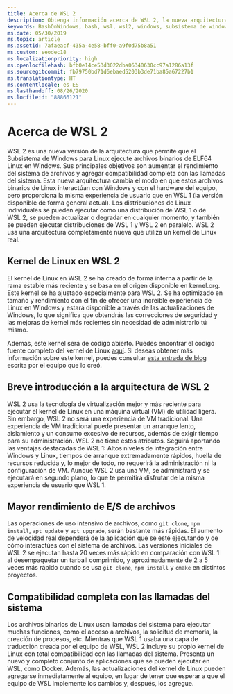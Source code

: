 ```yaml
---
title: Acerca de WSL 2
description: Obtenga información acerca de WSL 2, la nueva arquitectura del Subsistema de Windows para Linux. Lea una introducción a la arquitectura y obtenga información sobre el kernel de Linux.
keywords: BashOnWindows, bash, wsl, wsl2, windows, subsistema de windows para linux, subsistemawindows, ubuntu, debian, suse, windows 10, instalación
ms.date: 05/30/2019
ms.topic: article
ms.assetid: 7afaeacf-435a-4e58-bff0-a9f0d75b8a51
ms.custom: seodec18
ms.localizationpriority: high
ms.openlocfilehash: bfb0e14ce53d3022dba06340630cc97a1286a13f
ms.sourcegitcommit: fb79750bd71d6ebaed5203b3de71ba85a67227b1
ms.translationtype: HT
ms.contentlocale: es-ES
ms.lasthandoff: 08/26/2020
ms.locfileid: "88866121"
---
```

# <a name="about-wsl-2"></a>Acerca de WSL 2

WSL 2 es una nueva versión de la arquitectura que permite que el Subsistema de Windows para Linux ejecute archivos binarios de ELF64 Linux en Windows. Sus principales objetivos son aumentar el rendimiento del sistema de archivos y agregar compatibilidad completa con las llamadas del sistema. Esta nueva arquitectura cambia el modo en que estos archivos binarios de Linux interactúan con Windows y con el hardware del equipo, pero proporciona la misma experiencia de usuario que en WSL 1 (la versión disponible de forma general actual). Los distribuciones de Linux individuales se pueden ejecutar como una distribución de WSL 1 o de WSL 2, se pueden actualizar o degradar en cualquier momento, y también se pueden ejecutar distribuciones de WSL 1 y WSL 2 en paralelo. WSL 2 usa una arquitectura completamente nueva que utiliza un kernel de Linux real.

## <a name="linux-kernel-in-wsl-2"></a>Kernel de Linux en WSL 2

El kernel de Linux en WSL 2 se ha creado de forma interna a partir de la rama estable más reciente y se basa en el origen disponible en kernel.org. Este kernel se ha ajustado especialmente para WSL 2. Se ha optimizado en tamaño y rendimiento con el fin de ofrecer una increíble experiencia de Linux en Windows y estará disponible a través de las actualizaciones de Windows, lo que significa que obtendrás las correcciones de seguridad y las mejoras de kernel más recientes sin necesidad de administrarlo tú mismo.

Además, este kernel será de código abierto. Puedes encontrar el código fuente completo del kernel de Linux [aquí](https://github.com/microsoft/WSL2-Linux-Kernel). Si deseas obtener más información sobre este kernel, puedes consultar [esta entrada de blog](https://devblogs.microsoft.com/commandline/shipping-a-linux-kernel-with-windows/) escrita por el equipo que lo creó.

## <a name="brief-overview-of-the-wsl-2-architecture"></a>Breve introducción a la arquitectura de WSL 2

WSL 2 usa la tecnología de virtualización mejor y más reciente para ejecutar el kernel de Linux en una máquina virtual (VM) de utilidad ligera. Sin embargo, WSL 2 no será una experiencia de VM tradicional. Una experiencia de VM tradicional puede presentar un arranque lento, aislamiento y un consumo excesivo de recursos, además de exigir tiempo para su administración. WSL 2 no tiene estos atributos. Seguirá aportando las ventajas destacadas de WSL 1: Altos niveles de integración entre Windows y Linux, tiempos de arranque extremadamente rápidos, huella de recursos reducida y, lo mejor de todo, no requerirá la administración ni la configuración de VM. Aunque WSL 2 usa una VM, se administrará y se ejecutará en segundo plano, lo que te permitirá disfrutar de la misma experiencia de usuario que WSL 1.

## <a name="increased-file-io-performance"></a>Mayor rendimiento de E/S de archivos

Las operaciones de uso intensivo de archivos, como `git clone`, `npm install`, `apt update` y `apt upgrade`, serán bastante más rápidas. El aumento de velocidad real dependerá de la aplicación que se esté ejecutando y de cómo interactúes con el sistema de archivos. Las versiones iniciales de WSL 2 se ejecutan hasta 20 veces más rápido en comparación con WSL 1 al desempaquetar un tarball comprimido, y aproximadamente de 2 a 5 veces más rápido cuando se usa `git clone`, `npm install` y `cmake` en distintos proyectos.

## <a name="full-system-call-compatibility"></a>Compatibilidad completa con las llamadas del sistema

Los archivos binarios de Linux usan llamadas del sistema para ejecutar muchas funciones, como el acceso a archivos, la solicitud de memoria, la creación de procesos, etc. Mientras que WSL 1 usaba una capa de traducción creada por el equipo de WSL, WSL 2 incluye su propio kernel de Linux con total compatibilidad con las llamadas del sistema. Presenta un nuevo y completo conjunto de aplicaciones que se pueden ejecutar en WSL, como Docker. Además, las actualizaciones del kernel de Linux pueden agregarse inmediatamente al equipo, en lugar de tener que esperar a que el equipo de WSL implemente los cambios y, después, los agregue.

